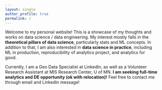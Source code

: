 ```yaml
---
layout: single
author_profile: true
permalink: /
---
```


Welcome to my personal website! This is a showcase of my thoughts and works on data science / data engineering. My interest mostly falls in the **theoretical pillars of data science**, particularly stats and ML concepts. In addition to that, I am also interested in **data science in practice**, including ML in production, reproducibility of analytics project, and analytics for good. 

Currently, I am a Geo Data Specialist at LinkedIn, as well as a Volunteer Research Assistant at MIS Research Center, U of MN. **I am seeking full-time analytics and DE opportunity (ok with relocation)!** Feel free to contact me through email and Linkedin message!


